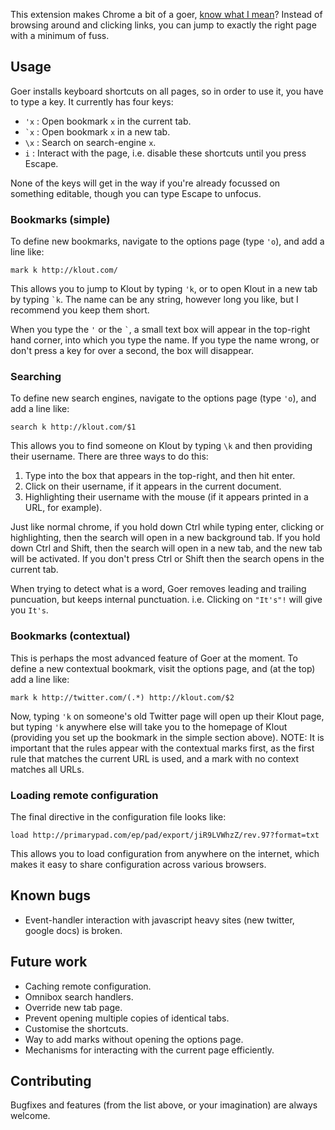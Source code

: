 This extension makes Chrome a bit of a goer, [know what I mean](http://www.youtube.com/watch?v=jT3_UCm1A5I)? Instead of browsing around and clicking links, you can jump to exactly the right page with a minimum of fuss.

Usage
-----

Goer installs keyboard shortcuts on all pages, so in order to use it, you have to type a key. It currently has four keys:

* `'x` : Open bookmark `x` in the current tab.
* <code>\`x</code> : Open bookmark `x` in a new tab.
* `\x` : Search on search-engine `x`.
* `i` : Interact with the page, i.e. disable these shortcuts until you press Escape.

None of the keys will get in the way if you're already focussed on something editable, though you can type Escape to unfocus.

### Bookmarks (simple) ###

To define new bookmarks, navigate to the options page (type `'o`), and add a line like:

    mark k http://klout.com/

This allows you to jump to Klout by typing `'k`, or to open Klout in a new tab by typing <code>\`k</code>. The name can be any string, however long you like, but I recommend you keep them short.

When you type the <code>'</code> or the <code>\`</code>, a small text box will appear in the top-right hand corner, into which you type the name. If you type the name wrong, or don't press a key for over a second, the box will disappear.

### Searching ###

To define new search engines, navigate to the options page (type `'o`), and add a line like:

    search k http://klout.com/$1

This allows you to find someone on Klout by typing `\k` and then providing their username. There are three ways to do this:

1. Type into the box that appears in the top-right, and then hit enter.
2. Click on their username, if it appears in the current document.
3. Highlighting their username with the mouse (if it appears printed in a URL, for example).

Just like normal chrome, if you hold down Ctrl while typing enter, clicking or highlighting, then the search will open in a new background tab. If you hold down Ctrl and Shift, then the search will open in a new tab, and the new tab will be activated. If you don't press Ctrl or Shift then the search opens in the current tab.

When trying to detect what is a word, Goer removes leading and trailing puncuation, but keeps internal punctuation. i.e. Clicking on <code>"It's"!</code> will give you <code>It's</code>.

### Bookmarks (contextual) ###

This is perhaps the most advanced feature of Goer at the moment. To define a new contextual bookmark, visit the options page, and (at the top) add a line like:

    mark k http://twitter.com/(.*) http://klout.com/$2

Now, typing `'k` on someone's old Twitter page will open up their Klout page, but typing `'k` anywhere else will take you to the homepage of Klout (providing you set up the bookmark in the simple section above). NOTE: It is important that the rules appear with the contextual marks first, as the first rule that matches the current URL is used, and a mark with no context matches all URLs.

### Loading remote configuration ###

The final directive in the configuration file looks like:

    load http://primarypad.com/ep/pad/export/jiR9LVWhzZ/rev.97?format=txt

This allows you to load configuration from anywhere on the internet, which makes it easy to share configuration across various browsers.

Known bugs
----------

* Event-handler interaction with javascript heavy sites (new twitter, google docs) is broken.

Future work
-----------

* Caching remote configuration.
* Omnibox search handlers.
* Override new tab page.
* Prevent opening multiple copies of identical tabs.
* Customise the shortcuts.
* Way to add marks without opening the options page.
* Mechanisms for interacting with the current page efficiently.

Contributing
------------

Bugfixes and features (from the list above, or your imagination) are always welcome.
